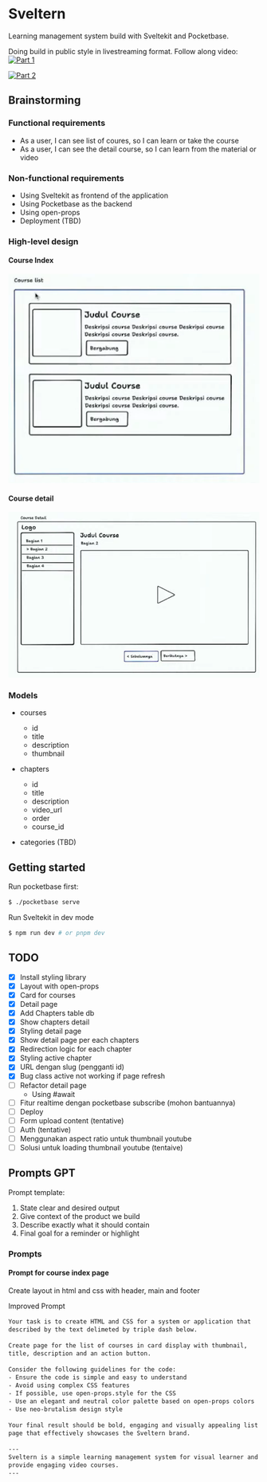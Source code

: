 # Sveltern

Learning management system build with Sveltekit and Pocketbase.

Doing build in public style in livestreaming format. Follow along video:
[![Part 1](https://i.ytimg.com/vi/rECkmhMt4no/maxresdefault.jpg)](https://youtube.com/watch?v=rECkmhMt4no)

[![Part 2](https://i.ytimg.com/vi/UmbJdEww9S0/maxresdefault.jpg)](https://youtube.com/watch?v=UmbJdEww9S0)

## Brainstorming

### Functional requirements

- As a user, I can see list of coures, so I can learn or take the course
- As a user, I can see the detail course, so I can learn from the material or video

### Non-functional requirements

- Using Sveltekit as frontend of the application
- Using Pocketbase as the backend
- Using open-props
- Deployment (TBD)

### High-level design

#### Course Index

![course list](./courses-list.png)

#### Course detail

![course detail](./course-detail.png)

### Models

- courses
    - id
    - title
    - description
    - thumbnail
    
- chapters
    - id
    - title
    - description
    - video_url
    - order
    - course_id
    
- categories (TBD)



## Getting started

Run pocketbase first:

``` bash
$ ./pocketbase serve
```

Run Sveltekit in dev mode

``` bash
$ npm run dev # or pnpm dev
```

## TODO

- [x] Install styling library
- [x] Layout with open-props
- [x] Card for courses
- [x] Detail page
- [x] Add Chapters table db
- [x] Show chapters detail
- [x] Styling detail page
- [x] Show detail page per each chapters
- [x] Redirection logic for each chapter
- [x] Styling active chapter
- [x] URL dengan slug (pengganti id)
- [x] Bug class active not working if page refresh
- [ ] Refactor detail page
  - Using #await
- [ ] Fitur realtime dengan pocketbase subscribe (mohon bantuannya)
- [ ] Deploy
- [ ] Form upload content (tentative)
- [ ] Auth (tentative)
- [ ] Menggunakan aspect ratio untuk thumbnail youtube
- [ ] Solusi untuk loading thumbnail youtube (tentaive)

## Prompts GPT

Prompt template: 
1. State clear and desired output
2. Give context of the product we build
3. Describe exactly what it should contain
4. Final goal for a reminder or highlight

### Prompts
#### Prompt for course index page
Create layout in html and css with header, main and footer

Improved Prompt

```text
Your task is to create HTML and CSS for a system or application that described by the text delimeted by triple dash below.

Create page for the list of courses in card display with thumbnail, title, description and an action button.

Consider the following guidelines for the code:
- Ensure the code is simple and easy to understand
- Avoid using complex CSS features
- If possible, use open-props.style for the CSS
- Use an elegant and neutral color palette based on open-props colors
- Use neo-brutalism design style

Your final result should be bold, engaging and visually appealing list page that effectively showcases the Sveltern brand.

---
Sveltern is a simple learning management system for visual learner and provide engaging video courses.
---
```
